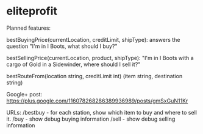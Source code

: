 eliteprofit
===========

Planned features:

bestBuyingPrice(currentLocation, creditLimit, shipType): answers the question "I'm in I Boots, what should I buy?"

bestSellingPrice(currentLocation, product, shipType): "I'm in I Boots with a cargo of Gold in a Sidewinder, where should I sell it?"

bestRouteFrom(location string, creditLimit int) (item string, destination string)

Google+ post: https://plus.google.com/116078268286389936989/posts/gmSxGuN11Kr

URLs:
 /bestbuy - for each station, show which item to buy and where to sell it.
 /buy - show debug buying information
 /sell - show debug selling information
 
